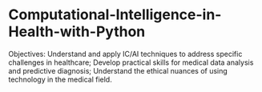 # Computational-Intelligence-in-Health-with-Python
Objectives: Understand and apply IC/AI techniques to address specific challenges in healthcare; Develop practical skills for medical data analysis and predictive diagnosis; Understand the ethical nuances of using technology in the medical field.
